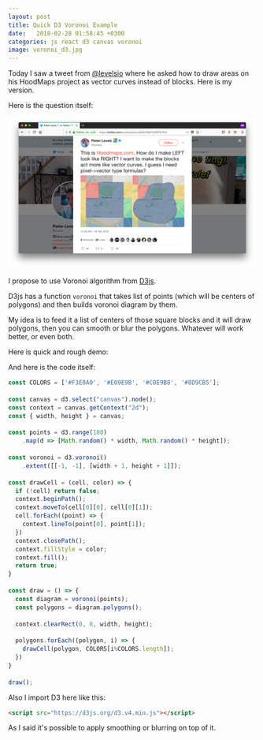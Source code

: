 ```yaml
---
layout: post
title: Quick D3 Voronoi Example
date:   2018-02-28 01:58:45 +0300
categories: js react d3 canvas voronoi
image: voronoi_d3.jpg
---
```


Today I saw a tweet from [@levelsio](https://twitter.com/levelsio/status/968759873268797440) where he asked how to draw areas on his HoodMaps project as vector curves instead of blocks. Here is my version.

Here is the question itself:

![Twitter question](/assets/images/pieter_question.png)

I propose to use Voronoi algorithm from [D3js](https://d3js.org/).

D3js has a function `voronoi` that takes list of points (which will be centers of polygons) and then builds voronoi diagram by them.

My idea is to feed it a list of centers of those square blocks and it will draw polygons, then you can smooth or blur the polygons. Whatever will work better, or even both.

Here is quick and rough demo:

<canvas style="width: 100%; border-radius: 4px; cursor: pointer" width="1920" height="1080"></canvas>
<script src="https://d3js.org/d3.v4.min.js"></script>

<script>
  const COLORS = ['#F3E0A0', '#E09E9B', '#C0E9B8', '#8D9CB5'];

  const canvas = d3.select('canvas').node();
  const context = canvas.getContext('2d');
  const { width, height } = canvas;

  const points = d3.range(100)
      .map(d => [Math.random() * width, Math.random() * height]);

  const voronoi = d3.voronoi()
      .extent([[-1, -1], [width + 1, height + 1]]);

  const drawCell = (cell, color) => {
    if (!cell) return false;
    context.beginPath();
    context.moveTo(cell[0][0], cell[0][1]);
    cell.forEach((point) => {
      context.lineTo(point[0], point[1]);
    })
    context.closePath();
    context.fillStyle = color;
    context.fill();
    return true;
  }

  const draw = () => {
    const diagram = voronoi(points);
    const polygons = diagram.polygons();

    context.clearRect(0, 0, width, height);

    polygons.forEach((polygon, i) => {
      drawCell(polygon, COLORS[i%COLORS.length]);
    })
  }

  draw();
</script>

And here is the code itself:

```js
const COLORS = ['#F3E0A0', '#E09E9B', '#C0E9B8', '#8D9CB5'];

const canvas = d3.select("canvas").node();
const context = canvas.getContext("2d");
const { width, height } = canvas;

const points = d3.range(100)
    .map(d => [Math.random() * width, Math.random() * height]);

const voronoi = d3.voronoi()
    .extent([[-1, -1], [width + 1, height + 1]]);

const drawCell = (cell, color) => {
  if (!cell) return false;
  context.beginPath();
  context.moveTo(cell[0][0], cell[0][1]);
  cell.forEach((point) => {
    context.lineTo(point[0], point[1]);
  })
  context.closePath();
  context.fillStyle = color;
  context.fill();
  return true;
}

const draw = () => {
  const diagram = voronoi(points);
  const polygons = diagram.polygons();

  context.clearRect(0, 0, width, height);

  polygons.forEach((polygon, i) => {
    drawCell(polygon, COLORS[i%COLORS.length]);
  })
}

draw();
```

Also I import D3 here like this:

```html
<script src="https://d3js.org/d3.v4.min.js"></script>
```

As I said it's possible to apply smoothing or blurring on top of it.

